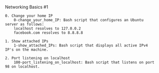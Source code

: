 Networking Basics #1



    0. Change your home IP
        0-change_your_home_IP: Bash script that configures an Ubuntu server as follows:
        localhost resolves to 127.0.0.2
        facebook.com resolves to 8.8.8.8

    1. Show attached IPs
        1-show_attached_IPs: Bash script that displays all active IPv4 IP's on the machine.

    2. Port listening on localhost
        100-port_listening_on_localhost: Bash script that listens on port 98 on localhost.
